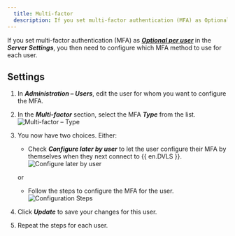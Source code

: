 ```yaml
---
  title: Multi-factor
  description: If you set multi-factor authentication (MFA) as Optional per user in the Server Settings, you then need to configure which MFA method to use. 
---
```

If you set multi-factor authentication (MFA) as [***Optional per user***](/server/web-interface/administration/configuration/server-settings/security/two-factor/) in the ***Server Settings***, you then need to configure which MFA method to use for each user. 

## Settings 
1. In ***Administration – Users***, edit the user for whom you want to configure the MFA.
1. In the ***Multi-factor*** section, select the MFA ***Type*** from the list.
![Multi-factor – Type](https://webdevolutions.azureedge.net/docs/en/server/ServerOp7003.png) 
1. You now have two choices. Either:
    * Check ***Configure later by user*** to let the user configure their MFA by themselves when they next connect to {{ en.DVLS }}.
    ![Configure later by user](https://webdevolutions.azureedge.net/docs/en/server/ServerOp2067.png) 

    or

    * Follow the steps to configure the MFA for the user.
    ![Configuration Steps](https://webdevolutions.azureedge.net/docs/en/server/ServerOp7004.png) 
1. Click ***Update*** to save your changes for this user.
1. Repeat the steps for each user.
